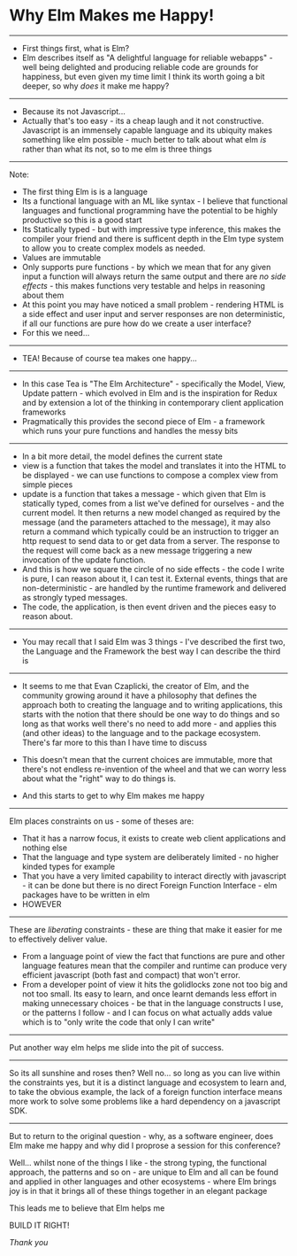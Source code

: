 # Why Elm Makes me Happy!

---

- First things first, what is Elm?
- Elm describes itself as "A delightful language for reliable webapps" - well being delighted and producing reliable code are grounds for happiness, but even given my time limit I think its worth going a bit deeper, so why _does_ it make me happy?

---

- Because its not Javascript...
- Actually that's too easy - its a cheap laugh and it not constructive. Javascript is an immensely capable language and its ubiquity makes something like elm possible - much better to talk about what elm _is_ rather than what its not, so to me elm is three things

---

Note:

- The first thing Elm is is a language
- Its a functional language with an ML like syntax - I believe that functional languages and functional programming have the potential to be highly productive so this is a good start
- Its Statically typed - but with impressive type inference, this makes the compiler your friend and there is sufficent depth in the Elm type system to allow you to create complex models as needed.
- Values are immutable
- Only supports pure functions - by which we mean that for any given input a function will always return the same output and there are _no side effects_ - this makes functions very testable and helps in reasoning about them
- At this point you may have noticed a small problem - rendering HTML is a side effect and user input and server responses are non deterministic, if all our functions are pure how do we create a user interface?
- For this we need...

---

- TEA! Because of course tea makes one happy...

---

- In this case Tea is "The Elm Architecture" - specifically the Model, View, Update pattern - which evolved in Elm and is the inspiration for Redux and by extension a lot of the thinking in contemporary client application frameworks
- Pragmatically this provides the second piece of Elm - a framework which runs your pure functions and handles the messy bits

---

- In a bit more detail, the model defines the current state
- view is a function that takes the model and translates it into the HTML to be displayed - we can use functions to compose a complex view from simple pieces
- update is a function that takes a message - which given that Elm is statically typed, comes from a list we've defined for ourselves - and the current model. It then returns a new model changed as required by the message (and the parameters attached to the message), it may also return a command which typically could be an instruction to trigger an http request to send data to or get data from a server. The response to the request will come back as a new message triggering a new invocation of the update function.
- And this is how we square the circle of no side effects - the code I write is pure, I can reason about it, I can test it. External events, things that are non-deterministic - are handled by the runtime framework and delivered as strongly typed messages.
- The code, the application, is then event driven and the pieces easy to reason about.

---

- You may recall that I said Elm was 3 things - I've described the first two, the Language and the Framework the best way I can describe the third is

---

- It seems to me that Evan Czaplicki, the creator of Elm, and the community growing around it have a philosophy that defines the approach both to creating the language and to writing applications, this starts with the notion that there should be one way to do things and so long as that works well there's no need to add more - and applies this (and other ideas) to the language and to the package ecosystem. There's far more to this than I have time to discuss

- This doesn't mean that the current choices are immutable, more that there's not endless re-invention of the wheel and that we can worry less about what the "right" way to do things is.

- And this starts to get to why Elm makes me happy

---

Elm places constraints on us - some of theses are:

- That it has a narrow focus, it exists to create web client applications and nothing else
- That the language and type system are deliberately limited - no higher kinded types for example
- That you have a very limited capability to interact directly with javascript - it can be done but there is no direct Foreign Function Interface - elm packages have to be written in elm
- HOWEVER

---

These are *liberating* constraints - these are thing that make it easier for me to effectively deliver value.

- From a language point of view the fact that functions are pure and other language features mean that the compiler and runtime can produce very efficient javascript (both fast and compact) that won't error.
- From a developer point of view it hits the golidlocks zone not too big and not too small. Its easy to learn, and once learnt demands less effort in making unnecessary choices - be that in the language constructs I use, or the patterns I follow - and I can focus on what actually adds value which is to "only write the code that only I can write"

---

Put another way elm helps me slide into the pit of success.

---

So its all sunshine and roses then? Well no... so long as you can live within the constraints yes, but it is a distinct language and ecosystem to learn and, to take the obvious example, the lack of a foreign function interface means more work to solve some problems like a hard dependency on a javascript SDK.

---

But to return to the original question - why, as a software engineer, does Elm make me happy and why did I proprose a session for this conference?

Well... whilst none of the things I like - the strong typing, the functional approach, the patterns and so on - are unique to Elm and all can be found and applied in other languages and other ecosystems - where Elm brings joy is in that it brings all of these things together in an elegant package

This leads me to believe that Elm helps me

BUILD IT RIGHT!

*Thank you*
